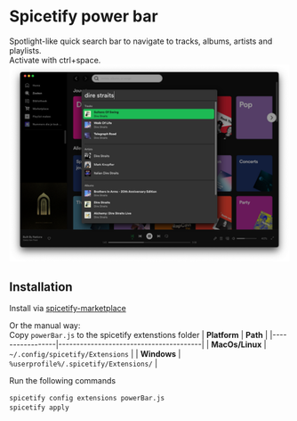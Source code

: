 # Spicetify power bar
Spotlight-like quick search bar to navigate to tracks, albums, artists and playlists.  
Activate with ctrl+space.
![power bar](docs/power-bar.png)

## Installation
Install via [spicetify-marketplace](https://github.com/CharlieS1103/spicetify-marketplace)

Or the manual way:  
Copy `powerBar.js` to the spicetify extenstions folder
| **Platform**    | **Path**                               |
|-----------------|----------------------------------------|
| **MacOs/Linux** | `~/.config/spicetify/Extensions`       |
| **Windows**     | `%userprofile%/.spicetify/Extensions/` |

Run the following commands
```sh
spicetify config extensions powerBar.js
spicetify apply
```
